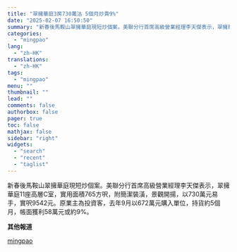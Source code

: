 ```yaml
---
title: "翠擁華庭3房730萬沽 5個月炒貴9%"
date: "2025-02-07 16:50:50"
summary: "新春後馬鞍山翠擁華庭現短炒個案。美聯分行首席高級營業經理李天傑表示，翠擁華庭11座高層C室，實用面..."
categories:
  - "mingpao"
lang:
  - "zh-HK"
translations:
  - "zh-HK"
tags:
  - "mingpao"
menu: ""
thumbnail: ""
lead: ""
comments: false
authorbox: false
pager: true
toc: false
mathjax: false
sidebar: "right"
widgets:
  - "search"
  - "recent"
  - "taglist"
---
```


新春後馬鞍山翠擁華庭現短炒個案。美聯分行首席高級營業經理李天傑表示，翠擁華庭11座高層C室，實用面積765方呎，附簡潔裝潢，景觀開揚，以730萬元易手，實呎9542元。原業主為投資客，去年9月以672萬元購入單位，持貨約5個月，帳面獲利58萬元或約9%。


**其他報道**

[mingpao](https://finance.mingpao.com/fin/instantp/20250207/1738918177570/%e7%bf%a0%e6%93%81%e8%8f%af%e5%ba%ad3%e6%88%bf730%e8%90%ac%e6%b2%bd-5%e5%80%8b%e6%9c%88%e7%82%92%e8%b2%b49)
